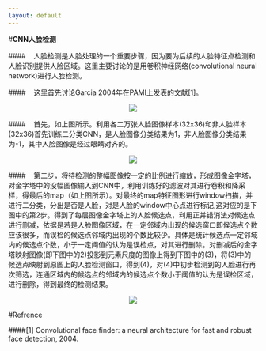 ```yaml
---
layout: default
---
```

#**CNN人脸检测**

####&nbsp;&nbsp;&nbsp;&nbsp;人脸检测是人脸处理的一个重要步骤，因为要为后续的人脸特征点检测和人脸识别提供人脸区域。这里主要讨论的是用卷积神经网络(convolutional neural network)进行人脸检测。

####&nbsp;&nbsp;&nbsp;&nbsp;这里首先讨论Garcia 2004年在PAMI上发表的文献[1]。

<div style="text-align: center">
<img src="../Images/CFF-1.jpg">
</div>

####&nbsp;&nbsp;&nbsp;&nbsp;首先，如上图所示。利用各二万张人脸图像样本(32x36)和非人脸样本(32x36)首先训练二分类CNN，是人脸图像分类结果为1，非人脸图像分类结果为-1，其中人脸图像是经过眼睛对齐的。

<div style="text-align: center">
<img src="../Images/CFF-2.jpg">
</div>

####&nbsp;&nbsp;&nbsp;&nbsp;第二步，将待检测的整幅图像按一定的比例进行缩放，形成图像金字塔，对金字塔中的没幅图像输入到CNN中，利用训练好的滤波对其进行卷积和降采样，得最后的map（如上图所示）。对最终的map特征图形进行window扫描，并进行二分类，分出是否是人脸，对是人脸的window中心点进行标记,这对应的是下图中的第2步。得到了每层图像金字塔上的人脸候选点，利用正并错消法对候选点进行删减，依据是若是人脸图像区域，在一定邻域内出现的候选窗口即候选点个数应该很多，而误检的候选点邻域内出现的个数比较少。具体是统计候选点一定邻域内的候选点个数，小于一定阈值的认为是误检点，对其进行删除。对删减后的金字塔映射图像(即下图中的2)投影到元素尺度的图像上得到下图中的(3)，将(3)中的候选点映射到原图上的人脸检测窗口，得到(4)，对(4)中初步检测到的人脸进行再次筛选，连通区域内的候选点的邻域内的候选点个数小于阈值的认为是误检区域，进行删除，得到最终的检测结果。

<div style="text-align: center">
<img src="../Images/CFF-3.jpg">
</div>


#Refrence 

####[1] Convolutional face finder: a neural architecture for fast and robust face detection, 2004.
 